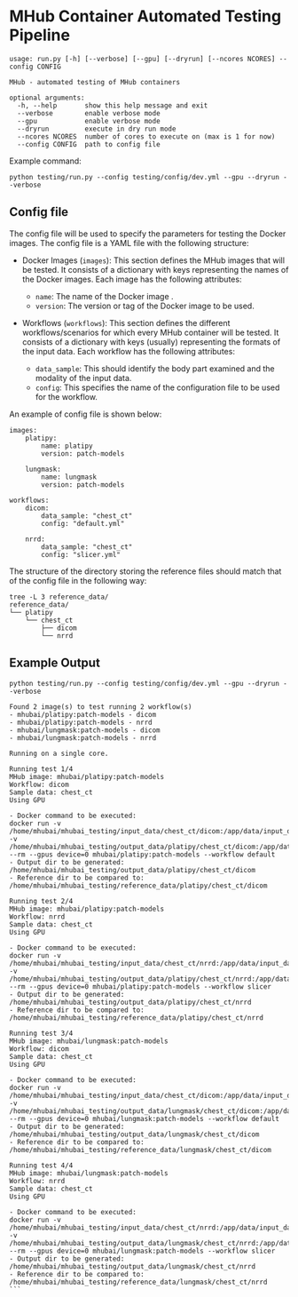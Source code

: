 # MHub Container Automated Testing Pipeline

```
usage: run.py [-h] [--verbose] [--gpu] [--dryrun] [--ncores NCORES] --config CONFIG

MHub - automated testing of MHub containers

optional arguments:
  -h, --help       show this help message and exit
  --verbose        enable verbose mode
  --gpu            enable verbose mode
  --dryrun         execute in dry run mode
  --ncores NCORES  number of cores to execute on (max is 1 for now)
  --config CONFIG  path to config file
```

Example command:

```
python testing/run.py --config testing/config/dev.yml --gpu --dryrun --verbose
```

## Config file

The config file will be used to specify the parameters for testing the Docker images. The config file is a YAML file with the following structure:

- Docker Images (`images`): This section defines the MHub images that will be tested. It consists of a dictionary with keys representing the names of the Docker images. Each image has the following attributes:
    - `name`: The name of the Docker image .
    - `version`: The version or tag of the Docker image to be used.

- Workflows (`workflows`): This section defines the different workflows/scenarios for which every MHub container will be tested. It consists of a dictionary with keys (usually) representing the formats of the input data. Each workflow has the following attributes:
    - `data_sample`: This should identify the body part examined and the modality of the input data.
    - `config`: This specifies the name of the configuration file to be used for the workflow.

An example of config file is shown below:

```
images:
    platipy:
        name: platipy
        version: patch-models
    
    lungmask:
        name: lungmask
        version: patch-models

workflows:
    dicom:
        data_sample: "chest_ct"
        config: "default.yml"
        
    nrrd:
        data_sample: "chest_ct"
        config: "slicer.yml"
```

The structure of the directory storing the reference files should match that of the config file in the following way:

```
tree -L 3 reference_data/
reference_data/
└── platipy
    └── chest_ct
        ├── dicom
        └── nrrd
```

## Example Output

``````
python testing/run.py --config testing/config/dev.yml --gpu --dryrun --verbose

Found 2 image(s) to test running 2 workflow(s)
- mhubai/platipy:patch-models - dicom
- mhubai/platipy:patch-models - nrrd
- mhubai/lungmask:patch-models - dicom
- mhubai/lungmask:patch-models - nrrd

Running on a single core.

Running test 1/4
MHub image: mhubai/platipy:patch-models
Workflow: dicom
Sample data: chest_ct
Using GPU

- Docker command to be executed:
docker run -v /home/mhubai/mhubai_testing/input_data/chest_ct/dicom:/app/data/input_data -v /home/mhubai/mhubai_testing/output_data/platipy/chest_ct/dicom:/app/data/output_data --rm --gpus device=0 mhubai/platipy:patch-models --workflow default
- Output dir to be generated:
/home/mhubai/mhubai_testing/output_data/platipy/chest_ct/dicom
- Reference dir to be compared to:
/home/mhubai/mhubai_testing/reference_data/platipy/chest_ct/dicom

Running test 2/4
MHub image: mhubai/platipy:patch-models
Workflow: nrrd
Sample data: chest_ct
Using GPU

- Docker command to be executed:
docker run -v /home/mhubai/mhubai_testing/input_data/chest_ct/nrrd:/app/data/input_data -v /home/mhubai/mhubai_testing/output_data/platipy/chest_ct/nrrd:/app/data/output_data --rm --gpus device=0 mhubai/platipy:patch-models --workflow slicer
- Output dir to be generated:
/home/mhubai/mhubai_testing/output_data/platipy/chest_ct/nrrd
- Reference dir to be compared to:
/home/mhubai/mhubai_testing/reference_data/platipy/chest_ct/nrrd

Running test 3/4
MHub image: mhubai/lungmask:patch-models
Workflow: dicom
Sample data: chest_ct
Using GPU

- Docker command to be executed:
docker run -v /home/mhubai/mhubai_testing/input_data/chest_ct/dicom:/app/data/input_data -v /home/mhubai/mhubai_testing/output_data/lungmask/chest_ct/dicom:/app/data/output_data --rm --gpus device=0 mhubai/lungmask:patch-models --workflow default
- Output dir to be generated:
/home/mhubai/mhubai_testing/output_data/lungmask/chest_ct/dicom
- Reference dir to be compared to:
/home/mhubai/mhubai_testing/reference_data/lungmask/chest_ct/dicom

Running test 4/4
MHub image: mhubai/lungmask:patch-models
Workflow: nrrd
Sample data: chest_ct
Using GPU

- Docker command to be executed:
docker run -v /home/mhubai/mhubai_testing/input_data/chest_ct/nrrd:/app/data/input_data -v /home/mhubai/mhubai_testing/output_data/lungmask/chest_ct/nrrd:/app/data/output_data --rm --gpus device=0 mhubai/lungmask:patch-models --workflow slicer
- Output dir to be generated:
/home/mhubai/mhubai_testing/output_data/lungmask/chest_ct/nrrd
- Reference dir to be compared to:
/home/mhubai/mhubai_testing/reference_data/lungmask/chest_ct/nrrd
```